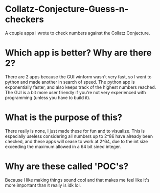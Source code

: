 # Collatz-Conjecture-Guess-n-checkers
A couple apps I wrote to check numbers against the Collatz Conjecture.
# Which app is better? Why are there 2?
There are 2 apps because the GUI winform wasn't very fast, so I went to python and made another in search of speed. The python app is exponentially faster, and also keeps track of the highest numbers reached. The GUI is a bit more user friendly if you're not very experienced with programming (unless you have to build it).
# What is the purpose of this?
There really is none, I just made these for fun and to visualize. This is especially useless considering all numbers up to 2^86 have already been checked, and these apps will cease to work at 2^64, due to the int size exceeding the maximum allowed in a 64 bit sined integer.
# Why are these called 'POC's?
Because I like making things sound cool and that makes me feel like it's more important than it really is idk lol.
